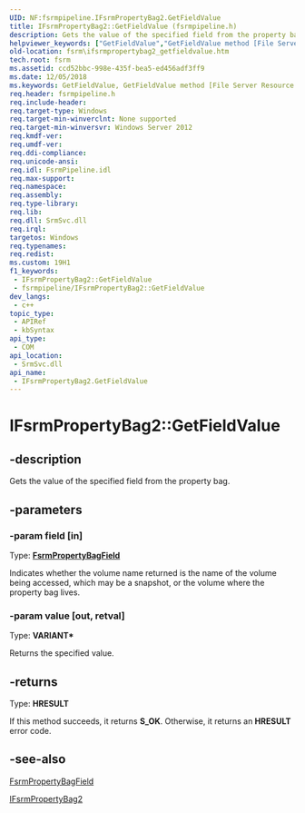 ```yaml
---
UID: NF:fsrmpipeline.IFsrmPropertyBag2.GetFieldValue
title: IFsrmPropertyBag2::GetFieldValue (fsrmpipeline.h)
description: Gets the value of the specified field from the property bag.
helpviewer_keywords: ["GetFieldValue","GetFieldValue method [File Server Resource Manager]","GetFieldValue method [File Server Resource Manager]","IFsrmPropertyBag2 interface","IFsrmPropertyBag2 interface [File Server Resource Manager]","GetFieldValue method","IFsrmPropertyBag2.GetFieldValue","IFsrmPropertyBag2::GetFieldValue","fs.ifsrmpropertybag2_getfieldvalue","fsrm.ifsrmpropertybag2_getfieldvalue","fsrmpipeline/IFsrmPropertyBag2::GetFieldValue"]
old-location: fsrm\ifsrmpropertybag2_getfieldvalue.htm
tech.root: fsrm
ms.assetid: ccd52bbc-998e-435f-bea5-ed456adf3ff9
ms.date: 12/05/2018
ms.keywords: GetFieldValue, GetFieldValue method [File Server Resource Manager], GetFieldValue method [File Server Resource Manager],IFsrmPropertyBag2 interface, IFsrmPropertyBag2 interface [File Server Resource Manager],GetFieldValue method, IFsrmPropertyBag2.GetFieldValue, IFsrmPropertyBag2::GetFieldValue, fs.ifsrmpropertybag2_getfieldvalue, fsrm.ifsrmpropertybag2_getfieldvalue, fsrmpipeline/IFsrmPropertyBag2::GetFieldValue
req.header: fsrmpipeline.h
req.include-header: 
req.target-type: Windows
req.target-min-winverclnt: None supported
req.target-min-winversvr: Windows Server 2012
req.kmdf-ver: 
req.umdf-ver: 
req.ddi-compliance: 
req.unicode-ansi: 
req.idl: FsrmPipeline.idl
req.max-support: 
req.namespace: 
req.assembly: 
req.type-library: 
req.lib: 
req.dll: SrmSvc.dll
req.irql: 
targetos: Windows
req.typenames: 
req.redist: 
ms.custom: 19H1
f1_keywords:
 - IFsrmPropertyBag2::GetFieldValue
 - fsrmpipeline/IFsrmPropertyBag2::GetFieldValue
dev_langs:
 - c++
topic_type:
 - APIRef
 - kbSyntax
api_type:
 - COM
api_location:
 - SrmSvc.dll
api_name:
 - IFsrmPropertyBag2.GetFieldValue
---
```


# IFsrmPropertyBag2::GetFieldValue


## -description

Gets the value of the specified field from the property bag.

## -parameters

### -param field [in]

Type: <b><a href="https://docs.microsoft.com/windows/desktop/api/fsrmenums/ne-fsrmenums-fsrmpropertybagfield">FsrmPropertyBagField</a></b>

Indicates whether the volume name returned is the name of the volume being accessed, which may be a snapshot, or the volume where the property bag lives.

### -param value [out, retval]

Type: <b>VARIANT*</b>

Returns the specified value.

## -returns

Type: <b>HRESULT</b>

If this method succeeds, it returns <b xmlns:loc="http://microsoft.com/wdcml/l10n">S_OK</b>. Otherwise, it returns an <b xmlns:loc="http://microsoft.com/wdcml/l10n">HRESULT</b> error code.

## -see-also

<a href="https://docs.microsoft.com/windows/desktop/api/fsrmenums/ne-fsrmenums-fsrmpropertybagfield">FsrmPropertyBagField</a>



<a href="https://docs.microsoft.com/previous-versions/windows/desktop/api/fsrmpipeline/nn-fsrmpipeline-ifsrmpropertybag2">IFsrmPropertyBag2</a>


